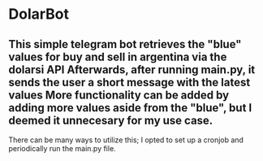 # DolarBot

This simple telegram bot retrieves the "blue" values for buy and sell in argentina via the dolarsi API
Afterwards, after running main.py, it sends the user a short message with the latest values
More functionality can be added by adding more values aside from the "blue", but I deemed it unnecesary for my use case.
---
There can be many ways to utilize this; I opted to set up a cronjob and periodically run the main.py file.